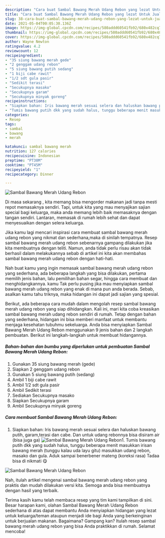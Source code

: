 ```yaml
---
description: "Cara buat Sambal Bawang Merah Udang Rebon yang lezat Untuk Jualan"
title: "Cara buat Sambal Bawang Merah Udang Rebon yang lezat Untuk Jualan"
slug: 38-cara-buat-sambal-bawang-merah-udang-rebon-yang-lezat-untuk-jualan
date: 2021-05-04T00:05:30.136Z
image: https://img-global.cpcdn.com/recipes/580addd60541fb92/680x482cq70/sambal-bawang-merah-udang-rebon-foto-resep-utama.jpg
thumbnail: https://img-global.cpcdn.com/recipes/580addd60541fb92/680x482cq70/sambal-bawang-merah-udang-rebon-foto-resep-utama.jpg
cover: https://img-global.cpcdn.com/recipes/580addd60541fb92/680x482cq70/sambal-bawang-merah-udang-rebon-foto-resep-utama.jpg
author: Wayne Newton
ratingvalue: 4.2
reviewcount: 12
recipeingredient:
- "35 siung bawang merah gede"
- "2 genggam udang rebon"
- "5 siung bawang putih sedang"
- "1 biji cabe rawit"
- "1/2 sdt gula pasir"
- "Sedikit terasi"
- "Secukupnya masako"
- "Secukupnya garam"
- "Secukupnya minyak goreng"
recipeinstructions:
- "Siapkan bahan: Iris bawang merah sesuai selera dan haluskan bawang putih, garam,terasi dan cabe. Dan untuk udang rebonnya bisa disiram air (bisa juga ga)"
- "Tumis bawang putih dkk yang sudah halus, tunggu beberapa menit masukkan irisan bawang merah (tunggu kalau uda layu gitu) masukkan udang rebon, masako dan gula. Aduk sampai benerbener mateng (koreksi rasa) Tadaa bisa di nikmati 😋"
categories:
- Resep
tags:
- sambal
- bawang
- merah

katakunci: sambal bawang merah 
nutrition: 127 calories
recipecuisine: Indonesian
preptime: "PT30M"
cooktime: "PT45M"
recipeyield: "1"
recipecategory: Dinner

---
```



![Sambal Bawang Merah Udang Rebon](https://img-global.cpcdn.com/recipes/580addd60541fb92/680x482cq70/sambal-bawang-merah-udang-rebon-foto-resep-utama.jpg)

Di masa  sekarang , kita memang bisa mengorder makanan jadi tanpa mesti repot memasaknya sendiri. Tapi, untuk kita yang mau menyajikan sajian special bagi keluarga, maka anda memang lebih baik memasaknya dengan tangan sendiri. Lantaran, memasak di rumah lebih sehat dan dapat menyesuaikan dengan selera keluarga.

Jika kamu lagi mencari inspirasi cara membuat sambal bawang merah udang rebon yang nikmat dan sederhana,maka di sinilah tempatnya. Resep sambal bawang merah udang rebon  sebenarnya gampang dilakukan jika kita membuatnya dengan teliti. Namun, anda tidak perlu risau akan tidak berhasil dalam melakukannya 
sebab di artikel ini kita akan membahas sambal bawang merah udang rebon dengan hati-hati.  



Nah buat kamu yang ingin memasak sambal bawang merah udang rebon yang sederhana, ada beberapa langkah yang bisa dilakukan, pertama memilih jenis bahan, lalu pemilihan bahan segar, hingga cara membuat dan menghidangkannya. kamu Tak perlu pusing jika mau menyiapkan sambal bawang merah udang rebon yang enak di mana pun anda berada. Sebab, asalkan kamu  tahu triknya, maka hidangan ini dapat jadi sajian yang spesial.

Berikut, ada beberapa cara mudah dalam mengolah resep sambal bawang merah udang rebon yang siap dihidangkan. Kali ini, mari kita coba kreasikan sambal bawang merah udang rebon sendiri di rumah. Tetap dengan bahan yang sederhana, hidangan ini bisa memberi manfaat untuk membantu menjaga kesehatan tubuhmu sekeluarga. Anda bisa menyiapkan Sambal Bawang Merah Udang Rebon menggunakan 9 jenis bahan dan 2 langkah pembuatan. Berikut ini langkah-langkah untuk membuat hidangannya.

<!--inarticleads1-->

##### Bahan-bahan dan bumbu yang diperlukan untuk pembuatan Sambal Bawang Merah Udang Rebon:

1. Gunakan 35 siung bawang merah (gede)
1. Siapkan 2 genggam udang rebon
1. Gunakan 5 siung bawang putih (sedang)
1. Ambil 1 biji cabe rawit
1. Ambil 1/2 sdt gula pasir
1. Ambil Sedikit terasi
1. Sediakan Secukupnya masako
1. Siapkan Secukupnya garam
1. Ambil Secukupnya minyak goreng




<!--inarticleads2-->

##### Cara membuat Sambal Bawang Merah Udang Rebon:

1. Siapkan bahan: Iris bawang merah sesuai selera dan haluskan bawang putih, garam,terasi dan cabe. Dan untuk udang rebonnya bisa disiram air (bisa juga ga)
<img src="https://img-global.cpcdn.com/steps/48aa1c8a9291cb9f/160x128cq70/sambal-bawang-merah-udang-rebon-langkah-memasak-1-foto.jpg" alt="Sambal Bawang Merah Udang Rebon">1. Tumis bawang putih dkk yang sudah halus, tunggu beberapa menit masukkan irisan bawang merah (tunggu kalau uda layu gitu) masukkan udang rebon, masako dan gula. Aduk sampai benerbener mateng (koreksi rasa) Tadaa bisa di nikmati 😋
<img src="//assets-global.cpcdn.com/assets/icons/button_play-2c75c40dde080a61004c1f40b05d8f140eaff45d7e9e6481dc71c63d2e7c4909.png" alt="Sambal Bawang Merah Udang Rebon">



Nah, itulah artikel mengenai  sambal bawang merah udang rebon  yang praktis dan mudah dilakukan versi kita. Semoga anda bisa membuatnya dengan hasil yang terbaik. 

Terima kasih kamu telah membaca resep yang tim kami tampilkan di sini. Besar harapan kami, olahan  Sambal Bawang Merah Udang Rebon sederhana di atas dapat membantu Anda menyiapkan hidangan yang lezat untuk keluarga/teman ataupun menjadi ide bagi Anda yang berkeinginan untuk berjualan makanan. Bagaimana? Gampang kan? Itulah resep sambal bawang merah udang rebon yang bisa Anda praktikkan di rumah. Selamat mencoba!

